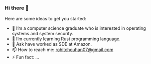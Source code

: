 ### Hi there 👋

<!--
**rohitchouhan07/rohitchouhan07** is a ✨ _special_ ✨ repository because its `README.md` (this file) appears on your GitHub profile.
-->
Here are some ideas to get you started:

- 🔭 I’m a computer science graduate who is interested in operating systems and system security.
- 🌱 I’m currently learning Rust programming language.
- 💬 Ask have worked as SDE at Amazon.
- 📫 How to reach me: rohitchouhan07@gmail.com
- ⚡ Fun fact: ...

